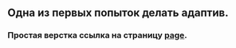 ## Одна из первых попыток делать адаптив.
### Простая верстка ссылка на страницу [page](https://safonov-ivan.github.io/Marketing/).

